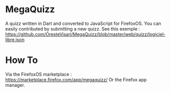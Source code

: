 MegaQuizz
=========

A quizz written in Dart and converted to JavaScript for FirefoxOS.
You can easily contributed by submitting a new quizz. See this exemple : https://github.com/OresteVisari/MegaQuizz/blob/master/web/quizz/logiciel-libre.json

How To
=====

Via the FirefoxOS marketplace : https://marketplace.firefox.com/app/megaquizz/
Or the Firefox app manager.
